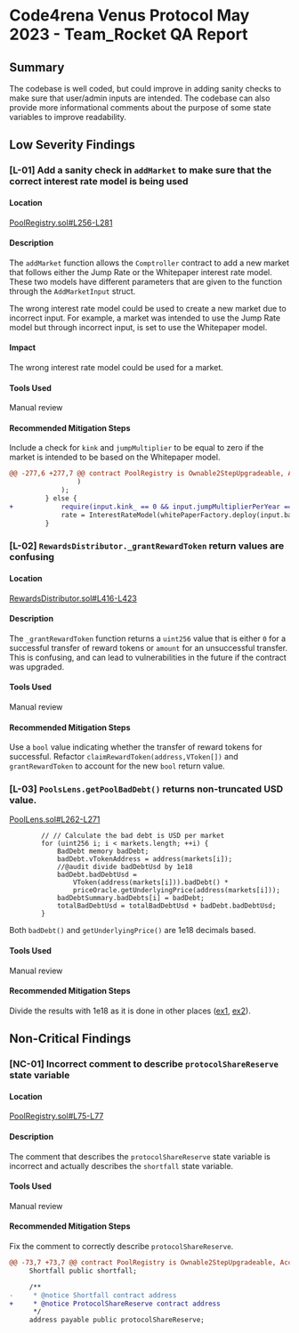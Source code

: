 # Code4rena Venus Protocol May 2023 - Team_Rocket QA Report

## Summary

The codebase is well coded, but could improve in adding sanity checks to make sure that user/admin inputs are intended. The codebase can also provide more informational comments about the purpose of some state variables to improve readability.

## Low Severity Findings

### [L-01] Add a sanity check in `addMarket` to make sure that the correct interest rate model is being used

#### Location

[PoolRegistry.sol#L256-L281](https://github.com/code-423n4/2023-05-venus/blob/8be784ed9752b80e6f1b8b781e2e6251748d0d7e/contracts/Pool/PoolRegistry.sol#L256-L281)

#### Description

The `addMarket` function allows the `Comptroller` contract to add a new market that follows either the Jump Rate or the Whitepaper interest rate model. These two models have different parameters that are given to the function through the `AddMarketInput` struct.

The wrong interest rate model could be used to create a new market due to incorrect input. For example, a market was intended to use the Jump Rate model but through incorrect input, is set to use the Whitepaper model.

#### Impact

The wrong interest rate model could be used for a market.

#### Tools Used

Manual review

#### Recommended Mitigation Steps

Include a check for `kink` and `jumpMultiplier` to be equal to zero if the market is intended to be based on the Whitepaper model.

```diff
@@ -277,6 +277,7 @@ contract PoolRegistry is Ownable2StepUpgradeable, AccessControlledV8, PoolRegist
                 )
             );
         } else {
+            require(input.kink_ == 0 && input.jumpMultiplierPerYear == 0, "PoolRegistry: Invalid Whitepaper parameters");
             rate = InterestRateModel(whitePaperFactory.deploy(input.baseRatePerYear, input.multiplierPerYear));
         }
```

### [L-02] `RewardsDistributor._grantRewardToken` return values are confusing

#### Location

[RewardsDistributor.sol#L416-L423](https://github.com/code-423n4/2023-05-venus/blob/8be784ed9752b80e6f1b8b781e2e6251748d0d7e/contracts/Rewards/RewardsDistributor.sol#L416-L423)

#### Description

The `_grantRewardToken` function returns a `uint256` value that is either `0` for a successful transfer of reward tokens or `amount` for an unsuccessful transfer. This is confusing, and can lead to vulnerabilities in the future if the contract was upgraded.

#### Tools Used

Manual review

#### Recommended Mitigation Steps

Use a `bool` value indicating whether the transfer of reward tokens for successful. Refactor `claimRewardToken(address,VToken[])` and `grantRewardToken` to account for the new `bool` return value.

### [L-03] `PoolsLens.getPoolBadDebt()` returns non-truncated USD value.

[PoolLens.sol#L262-L271](https://github.com/code-423n4/2023-05-venus/blob/8be784ed9752b80e6f1b8b781e2e6251748d0d7e/contracts/Lens/PoolLens.sol#L262-L271)

```solidity
        // // Calculate the bad debt is USD per market
        for (uint256 i; i < markets.length; ++i) {
            BadDebt memory badDebt;
            badDebt.vTokenAddress = address(markets[i]);
            //@audit divide badDebtUsd by 1e18
            badDebt.badDebtUsd =
                VToken(address(markets[i])).badDebt() *
                priceOracle.getUnderlyingPrice(address(markets[i]));
            badDebtSummary.badDebts[i] = badDebt;
            totalBadDebtUsd = totalBadDebtUsd + badDebt.badDebtUsd;
        }
```

Both `badDebt()` and `getUnderlyingPrice()` are 1e18 decimals based. 

#### Tools Used

Manual review

#### Recommended Mitigation Steps

Divide the results with 1e18 as it is done in other places ([ex1](https://github.com/code-423n4/2023-05-venus/blob/8be784ed9752b80e6f1b8b781e2e6251748d0d7e/contracts/Shortfall/Shortfall.sol#L393), [ex2](https://github.com/code-423n4/2023-05-venus/blob/8be784ed9752b80e6f1b8b781e2e6251748d0d7e/contracts/Comptroller.sol#LL1320C84-L1320C95)).


## Non-Critical Findings

### [NC-01] Incorrect comment to describe `protocolShareReserve` state variable

#### Location

[PoolRegistry.sol#L75-L77](https://github.com/code-423n4/2023-05-venus/blob/8be784ed9752b80e6f1b8b781e2e6251748d0d7e/contracts/Pool/PoolRegistry.sol#L75-L77)

#### Description

The comment that describes the `protocolShareReserve` state variable is incorrect and actually describes the `shortfall` state variable.

#### Tools Used

Manual review

#### Recommended Mitigation Steps

Fix the comment to correctly describe `protocolShareReserve`.

```diff
@@ -73,7 +73,7 @@ contract PoolRegistry is Ownable2StepUpgradeable, AccessControlledV8, PoolRegist
     Shortfall public shortfall;

     /**
-     * @notice Shortfall contract address
+     * @notice ProtocolShareReserve contract address
      */
     address payable public protocolShareReserve;
```
